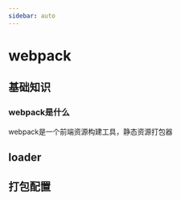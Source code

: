 ```yaml
---
sidebar: auto
---
```


# webpack
## 基础知识
### webpack是什么
webpack是一个前端资源构建工具，静态资源打包器


## loader

## 打包配置
